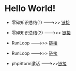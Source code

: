 # Hello World!
* 零碎知识总结(1) --->>> [链接](http://www.jianshu.com/p/1ff9e44ccc78)
* 零碎知识总结(2) --->>> [链接](http://www.jianshu.com/p/9fcd37c0ea05)
* RunLoop       --->>> [链接](http://www.cocoachina.com/ios/20150601/11970.html)
* RunLoop       --->>> [链接](http://blog.ibireme.com/2015/05/18/runloop/)


* phpStorm激活   --->>>[链接](http://idea.lanyus.com/)
